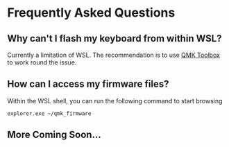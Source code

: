 # Frequently Asked Questions

## Why can't I flash my keyboard from within WSL?

Currently a limitation of WSL. The recommendation is to use [QMK Toolbox](https://github.com/qmk/qmk_toolbox) to work round the issue.

## How can I access my firmware files?

Within the WSL shell, you can run the following command to start browsing

```console
explorer.exe ~/qmk_firmware
```

## More Coming Soon...
